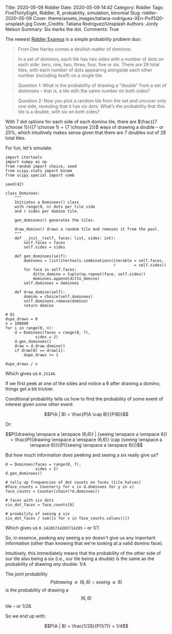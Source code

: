 Title: 2020-05-09 Riddler
Date: 2020-05-09 14:42
Category: Riddler
Tags: FiveThirtyEight, Riddler, R, probability, simulation, binomial
Slug: riddler-2020-05-09
Cover: theme/assets_images/tatiana-rodriguez-XEn-Pvif5Q0-unsplash.jpg
Cover_Credits: Tatiana Rodriguez/Unsplash
Authors: Jordy Nelson
Summary: Six marks the dot. 
Comments: True

<script type="text/x-mathjax-config">
MathJax.Hub.Config({
 "HTML-CSS": { linebreaks: { automatic: true } },
         SVG: { linebreaks: { automatic: true } }
});
</script>

The newest [Riddler Express](https://fivethirtyeight.com/features/can-you-eat-an-apple-like-a-toddler/) is a simple probability problem duo:

> From Dee Harley comes a devilish matter of dominos:

> In a set of dominos, each tile has two sides with a number of dots on each side: zero, one, two, three, four, five or six. There are 28 total tiles, with each number of dots appearing alongside each other number (including itself) on a single tile.

> Question 1: What is the probability of drawing a "double" from a set of dominoes &ndash; that is, a tile with the same number on both sides?

> Question 2: Now you pick a random tile from the set and uncover only one side, revealing that it has six dots. What’s the probability that this tile is a double, with six on both sides?

With 7 dot options for each side of each domino tile, there are $\frac{{7 \choose 1}}{{7 \choose 1} + {7 \choose 2}}$ ways of drawing a double &ndash; or 25%, which intuitively makes sense given that there are 7 doubles out of 28 total tiles. 

For fun, let's simulate:

```{python}
import itertools
import numpy as np
from random import choice, seed
from scipy.stats import binom
from scipy.special import comb

seed(42)

class Dominoes:
    """
    Initiates a Dominoes() class 
    with range(0, n) dots per tile side
    and r sides per domino tile.
    
    gen_dominoes() generates the tiles.
    
    draw_domino() draws a random tile and removes it from the pool.
    """
    def __init__(self, faces: list, sides: int):
        self.faces = faces
        self.sides = sides
    
    def gen_dominoes(self):
        dominoes = list(itertools.combinations(iterable = self.faces, 
                                               r        = self.sides))
        for face in self.faces:
            ditto_domino = tuple(np.repeat(face, self.sides))
            dominoes.append(ditto_domino)
        self.dominoes = dominoes
        
    def draw_domino(self):
        domino = choice(self.dominoes)
        self.dominoes.remove(domino)
        return domino

# Q1
dupe_draws = 0
n = 100000
for i in range(0, n):
    d = Dominoes(faces = range(0, 7),
             sides = 2)
    d.gen_dominoes()
    draw = d.draw_domino()
    if draw[0] == draw[1]:
        dupe_draws += 1

dupe_draws / n
```
Which gives us `0.25144`.

If we first peek at one of the sides and notice a 6 after drawing a domino, things get a bit trickier. 

Conditional probability tells us how to find the probability of some event of interest given some other event:

$$P(A | B) = \frac{P(A \cap B)}{P(B)}$$

Or:

$$P({drawing \enspace a \enspace (6,6)} | {seeing \enspace a \enspace 6}) = \frac{P({drawing \enspace a \enspace (6,6)} \cap {seeing \enspace a \enspace 6})}{P({seeing \enspace a \enspace 6})}$$

But how much information does peeking and seeing a six really give us?

```{python}
d = Dominoes(faces = range(0, 7),
             sides = 2)
d.gen_dominoes()

# tally up frequencies of dot counts on faces (tile halves)
#face_counts = Counter(y for x in d.dominoes for y in x)
face_counts = Counter(chain(*d.dominoes))

# faces with six dots
six_dot_faces = face_counts[6]

# proability of seeing a six
six_dot_faces / sum([v for v in face_counts.values()])
```
Which gives us `0.14285714285714285` &ndash; or 1/7.

So, in essence, peeking any seeing a six doesn't give us any important information (other than knowing that we're looking at a valid domino face).

Intuitively, this immediately means that the probability of the other side of our tile also being a six (i.e., our tile being a double) is the same as the probability of drawing *any* double: 1/4. 

The joint probability $$P({drawing \enspace a \enspace (6,6)} \cap {seeing \enspace a \enspace 6})$$ is the probability of drawing a $$(6,6)$$ tile &ndash; or 1/28.

So we end up with:

$$P(A | B) = \frac{1/28}{P(1/7)} = 1/4$$

